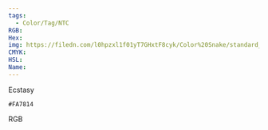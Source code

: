 ```yaml
---
tags:
  - Color/Tag/NTC
RGB:
Hex:
img: https://filedn.com/l0hpzxl1f01yT7GHxtF8cyk/Color%20Snake/standard_csv_to_svg/FA7814.svg
CMYK:
HSL:
Name:
---
```

Ecstasy
```palette
#FA7814
```
RGB
